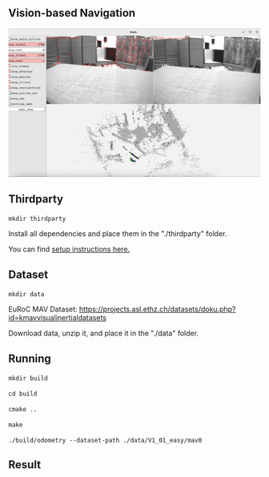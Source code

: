 ## Vision-based Navigation

![alt text](https://github.com/Tianrrr/visual-navigation/blob/main/result/GUI.png?raw=true)
## Thirdparty

`mkdir thirdparty`

Install all dependencies and place them in the "./thirdparty" folder.

You can find [setup instructions here.](wiki/Setup.md)

## Dataset

`mkdir data`

EuRoC MAV Dataset: https://projects.asl.ethz.ch/datasets/doku.php?id=kmavvisualinertialdatasets

Download data, unzip it, and place it in the "./data" folder.

## Running 

`mkdir build`

`cd build`

`cmake ..`

`make`

`./build/odometry --dataset-path ./data/V1_01_easy/mav0`

## Result

